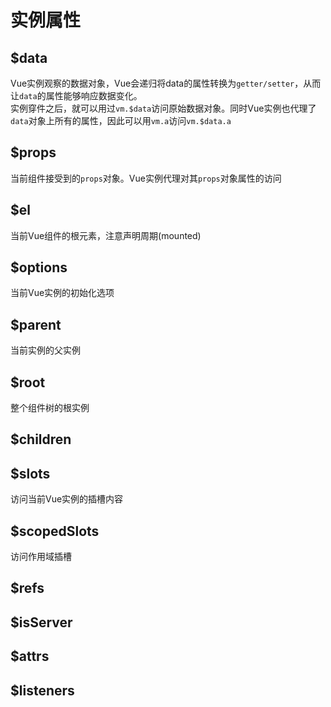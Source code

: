 # 实例属性
## $data
Vue实例观察的数据对象，Vue会递归将data的属性转换为`getter/setter`，从而让`data`的属性能够响应数据变化。  
实例穿件之后，就可以用过`vm.$data`访问原始数据对象。同时Vue实例也代理了`data`对象上所有的属性，因此可以用`vm.a`访问`vm.$data.a`
## $props
当前组件接受到的`props`对象。Vue实例代理对其`props`对象属性的访问
## $el
当前Vue组件的根元素，注意声明周期(mounted)
## $options
当前Vue实例的初始化选项
## $parent
当前实例的父实例
## $root
整个组件树的根实例
## $children

## $slots
访问当前Vue实例的插槽内容
## $scopedSlots
访问作用域插槽
## $refs

## $isServer

## $attrs

## $listeners